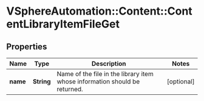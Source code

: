 # VSphereAutomation::Content::ContentLibraryItemFileGet

## Properties
Name | Type | Description | Notes
------------ | ------------- | ------------- | -------------
**name** | **String** | Name of the file in the library item whose information should be returned. | [optional] 


